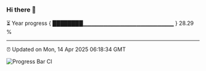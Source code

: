 ### Hi there 👋

⏳ Year progress { ████████▁▁▁▁▁▁▁▁▁▁▁▁▁▁▁▁▁▁▁▁▁▁ } 28.29 %

---

⏰ Updated on Mon, 14 Apr 2025 06:18:34 GMT

![Progress Bar CI](https://github.com/code-lakshay/GitHub-Actions-Demo/workflows/Progress%20Bar%20CI/badge.svg)

